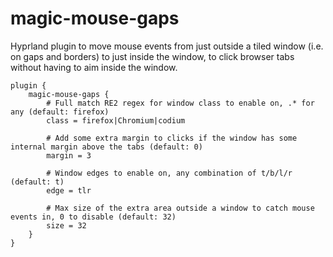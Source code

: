 # magic-mouse-gaps

Hyprland plugin to move mouse events from just outside a tiled window (i.e. on gaps and borders) to just inside the window, to click browser tabs without having to aim inside the window.

```
plugin {
    magic-mouse-gaps {
        # Full match RE2 regex for window class to enable on, .* for any (default: firefox)
        class = firefox|Chromium|codium

        # Add some extra margin to clicks if the window has some internal margin above the tabs (default: 0)
        margin = 3

        # Window edges to enable on, any combination of t/b/l/r (default: t)
        edge = tlr

        # Max size of the extra area outside a window to catch mouse events in, 0 to disable (default: 32)
        size = 32
    }
}
```
